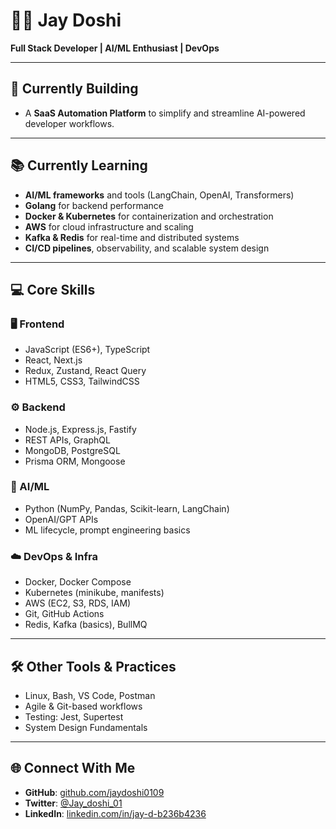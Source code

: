 # 👨‍💻 Jay Doshi

**Full Stack Developer | AI/ML Enthusiast | DevOps**

---

## 🚀 Currently Building

- A **SaaS Automation Platform** to simplify and streamline AI-powered developer workflows.

---

## 📚 Currently Learning

- **AI/ML frameworks** and tools (LangChain, OpenAI, Transformers)
- **Golang** for backend performance
- **Docker & Kubernetes** for containerization and orchestration
- **AWS** for cloud infrastructure and scaling
- **Kafka & Redis** for real-time and distributed systems
- **CI/CD pipelines**, observability, and scalable system design

---

## 💻 Core Skills

### 🖥️ Frontend

- JavaScript (ES6+), TypeScript
- React, Next.js
- Redux, Zustand, React Query
- HTML5, CSS3, TailwindCSS

### ⚙️ Backend

- Node.js, Express.js, Fastify
- REST APIs, GraphQL
- MongoDB, PostgreSQL
- Prisma ORM, Mongoose

### 🧠 AI/ML

- Python (NumPy, Pandas, Scikit-learn, LangChain)
- OpenAI/GPT APIs
- ML lifecycle, prompt engineering basics

### ☁️ DevOps & Infra

- Docker, Docker Compose
- Kubernetes (minikube, manifests)
- AWS (EC2, S3, RDS, IAM)
- Git, GitHub Actions
- Redis, Kafka (basics), BullMQ

---

## 🛠️ Other Tools & Practices

- Linux, Bash, VS Code, Postman
- Agile & Git-based workflows
- Testing: Jest, Supertest
- System Design Fundamentals

---

## 🌐 Connect With Me

- **GitHub**: [github.com/jaydoshi0109](https://github.com/jaydoshi0109)
- **Twitter**: [@Jay_doshi_01](https://twitter.com/Jay_doshi_01)
- **LinkedIn**: [linkedin.com/in/jay-d-b236b4236](https://linkedin.com/in/jay-d-b236b4236)
